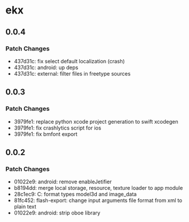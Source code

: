 # ekx

## 0.0.4

### Patch Changes

- 437d31c: fix select default localization (crash)
- 437d31c: android: up deps
- 437d31c: external: filter files in freetype sources

## 0.0.3

### Patch Changes

- 3979fe1: replace python xcode project generation to swift xcodegen
- 3979fe1: fix crashlytics script for ios
- 3979fe1: fix bmfont export

## 0.0.2

### Patch Changes

- 01022e9: android: remove enableJetifier
- b8194dd: merge local storage, resource, texture loader to app module
- 28c1ec9: C: format types model3d and image_data
- 81fc452: flash-export: change input arguments file format from xml to plain text
- 01022e9: android: strip oboe library
